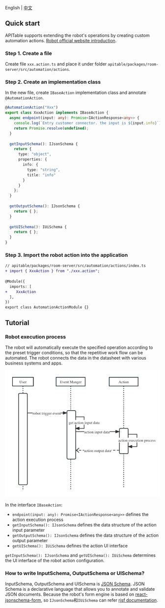 English | [中文](../zh-CN/how-to-create-automation-action.md)

## Quick start

APITable supports extending the robot's operations by creating custom automation actions. [Robot official website introduction](https://help.apitable.com/docs/guide/manual-automation-robot/).

### Step 1. Create a file

Create file `xxx.action.ts` and place it under folder `apitable/packages/room-server/src/automation/actions`.

### Step 2. Create an implementation class

In the new file, create `IBaseAction` implementation class and annotate `@AutomationAction`.

```typescript
@AutomationAction("Xxx")
export class XxxAction implements IBaseAction {
  async endpoint(input: any): Promise<IActionResponse<any>> {
    console.log(`Entry customer connector. the input is ${input.info}`)
    return Promise.resolve(undefined);
  }

  getInputSchema(): IJsonSchema {
    return {
      type: "object",
      properties: {
        info: {
          type: "string",
          title: "info"
        }
      }
    };
  }

  getOutputSchema(): IJsonSchema {
    return { };
  }

  getUISchema(): IUiSchema {
    return { };
  }
}
```

### Step 3. Import the robot action into the application

```diff
// apitable/packages/room-server/src/automation/actions/index.ts
+ import { XxxAction } from "./xxx.action";

@Module({
  imports: [
+    XxxAction
  ],
})
export class AutomationActionModule {}
```

## Tutorial

### Robot execution process

The robot will automatically execute the specified operation according to the preset trigger conditions, so that the repetitive work flow can be automated. The robot connects the data in the datasheet with various business systems and apps.

![](./robot-execute-process.jpg)

In the interface `IBaseAction`:
- `endpoint(input: any): Promise<IActionResponse<any>>` defines the action execution process
- `getInputSchema(): IJsonSchema` defines the data structure of the action input parameter
- `getOutputSchema(): IJsonSchema` defines the data structure of the action output parameter
- `getUISchema(): IUiSchema` defines the action UI interface

`getInputSchema(): IJsonSchema` and `getUISchema(): IUiSchema` determines the UI interface of the robot action configuration. 

### How to write InputSchema, OutputSchema or UISchema? 

InputSchema, OutputSchema and UISchema is [JSON Schema](https://json-schema.org/). JSON Schema is a declarative language that allows you to annotate and validate JSON documents. Because the robot's form engine is based on [react-jsonschema-form](https://github.com/rjsf-team/react-jsonschema-form), so `IJsonSchema`和`IUiSchema` can refer [rjsf documentation](https://react-jsonschema-form.readthedocs.io/en/latest/).
